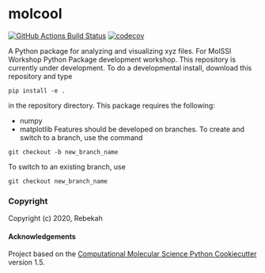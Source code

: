 molcool
==============================
[//]: # (Badges)
[![GitHub Actions Build Status](https://github.com/REPLACE_WITH_OWNER_ACCOUNT/molcool/workflows/CI/badge.svg)](https://github.com/REPLACE_WITH_OWNER_ACCOUNT/molcool/actions?query=branch%3Amaster+workflow%3ACI)
[![codecov](https://codecov.io/gh/REPLACE_WITH_OWNER_ACCOUNT/molcool/branch/master/graph/badge.svg)](https://codecov.io/gh/REPLACE_WITH_OWNER_ACCOUNT/molcool/branch/master)


A Python package for analyzing and visualizing xyz files. For MolSSI Workshop Python Package development workshop.
This repository is currently under development. To do a developmental install, download this repository and type

`pip install -e .`

in the repository directory.
This package requires the following:
  - numpy
  - matplotlib
Features should be developed on branches. To create and switch to a branch, use the command

`git checkout -b new_branch_name`

To switch to an existing branch, use

`git checkout new_branch_name`

### Copyright

Copyright (c) 2020, Rebekah


#### Acknowledgements
 
Project based on the 
[Computational Molecular Science Python Cookiecutter](https://github.com/molssi/cookiecutter-cms) version 1.5.
